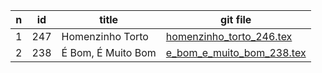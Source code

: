 n  | id      | title   | git file   |   
---|---------|---------|------------|
1  | 247     | Homenzinho Torto | [homenzinho_torto_246.tex](https://github.com/psalterio/repository/blob/master/songs/pt/homenzinho_torto_246.tex) |  
2  | 238     | É Bom, É Muito Bom           | [e_bom_e_muito_bom_238.tex](https://github.com/psalterio/repository/blob/master/songs/pt/e_bom_e_muito_bom_238.tex)   | 
